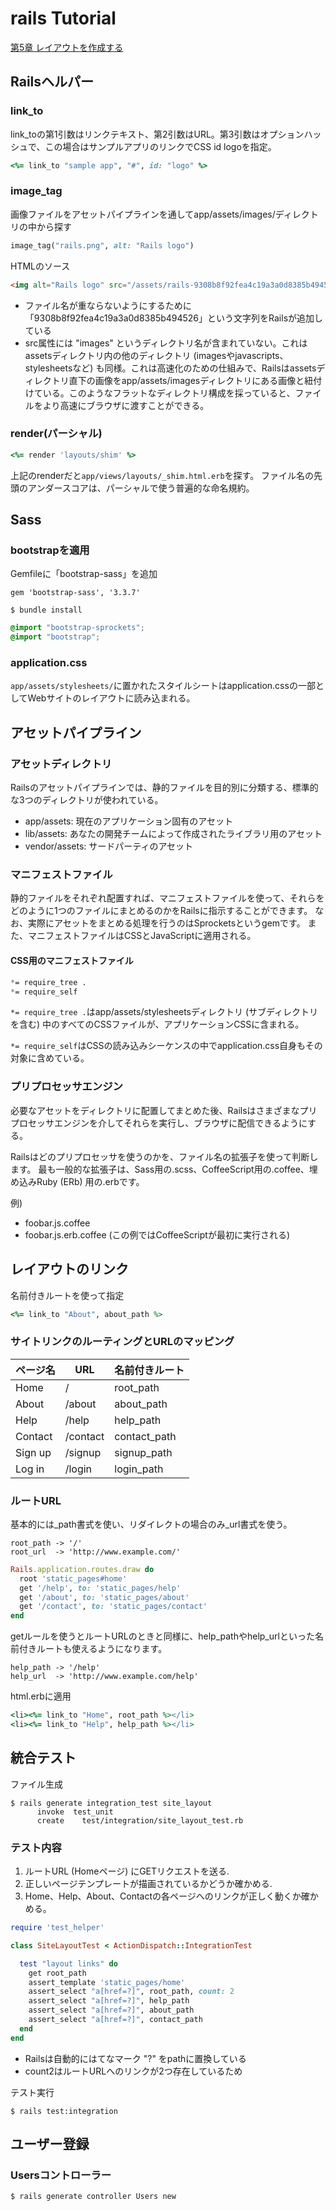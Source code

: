 # rails Tutorial

[第5章 レイアウトを作成する](https://railstutorial.jp/chapters/filling_in_the_layout?version=5.1#cha-filling_in_the_layout)

## Railsヘルパー

### link_to

link_toの第1引数はリンクテキスト、第2引数はURL。第3引数はオプションハッシュで、この場合はサンプルアプリのリンクでCSS id logoを指定。

``` ruby
<%= link_to "sample app", "#", id: "logo" %>
```

### image_tag

画像ファイルをアセットパイプラインを通してapp/assets/images/ディレクトリの中から探す

``` ruby
image_tag("rails.png", alt: "Rails logo")
```

HTMLのソース

``` html
<img alt="Rails logo" src="/assets/rails-9308b8f92fea4c19a3a0d8385b494526.png" />
```

 - ファイル名が重ならないようにするために「9308b8f92fea4c19a3a0d8385b494526」という文字列をRailsが追加している
 - src属性には "images" というディレクトリ名が含まれていない。これはassetsディレクトリ内の他のディレクトリ (imagesやjavascripts、stylesheetsなど) も同様。これは高速化のための仕組みで、Railsはassetsディレクトリ直下の画像をapp/assets/imagesディレクトリにある画像と紐付けている。このようなフラットなディレクトリ構成を採っていると、ファイルをより高速にブラウザに渡すことができる。

### render(パーシャル)

``` ruby
<%= render 'layouts/shim' %>
```

上記のrenderだと```app/views/layouts/_shim.html.erb```を探す。
ファイル名の先頭のアンダースコアは、パーシャルで使う普遍的な命名規約。

## Sass

### bootstrapを適用

Gemfileに「bootstrap-sass」を追加

``` ruby:Gemfile
gem 'bootstrap-sass', '3.3.7'
```

``` terminal
$ bundle install
```

``` css:app/assets/stylesheets/custom.scss
@import "bootstrap-sprockets";
@import "bootstrap";
```

### application.css

```app/assets/stylesheets/```に置かれたスタイルシートはapplication.cssの一部としてWebサイトのレイアウトに読み込まれる。

## アセットパイプライン

### アセットディレクトリ

Railsのアセットパイプラインでは、静的ファイルを目的別に分類する、標準的な3つのディレクトリが使われている。

- app/assets: 現在のアプリケーション固有のアセット
- lib/assets: あなたの開発チームによって作成されたライブラリ用のアセット
- vendor/assets: サードパーティのアセット

### マニフェストファイル

静的ファイルをそれぞれ配置すれば、マニフェストファイルを使って、それらをどのように1つのファイルにまとめるのかをRailsに指示することができます。
なお、実際にアセットをまとめる処理を行うのはSprocketsというgemです。
また、マニフェストファイルはCSSとJavaScriptに適用される。

#### CSS用のマニフェストファイル

```css:app/assets/stylesheets/application.css
*= require_tree .
*= require_self
```

```*= require_tree .```はapp/assets/stylesheetsディレクトリ (サブディレクトリを含む) 中のすべてのCSSファイルが、アプリケーションCSSに含まれる。

```*= require_self```はCSSの読み込みシーケンスの中でapplication.css自身もその対象に含めている。

### プリプロセッサエンジン

必要なアセットをディレクトリに配置してまとめた後、Railsはさまざまなプリプロセッサエンジンを介してそれらを実行し、ブラウザに配信できるようにする。

Railsはどのプリプロセッサを使うのかを、ファイル名の拡張子を使って判断します。
最も一般的な拡張子は、Sass用の.scss、CoffeeScript用の.coffee、埋め込みRuby (ERb) 用の.erbです。

例)

- foobar.js.coffee
- foobar.js.erb.coffee (この例ではCoffeeScriptが最初に実行される)

## レイアウトのリンク

名前付きルートを使って指定

``` ruby
<%= link_to "About", about_path %>
```

### サイトリンクのルーティングとURLのマッピング

| ページ名 | URL | 名前付きルート |
----|----|----
|Home|/|root_path|
|About|/about|about_path|
|Help|/help|help_path|
|Contact|/contact|contact_path|
|Sign up|/signup|signup_path|
|Log in|/login|login_path|

### ルートURL

基本的には_path書式を使い、リダイレクトの場合のみ_url書式を使う。

```
root_path -> '/'
root_url  -> 'http://www.example.com/'
```

```ruby:config/routes.rb
Rails.application.routes.draw do
  root 'static_pages#home'
  get '/help', to: 'static_pages/help'
  get '/about', to: 'static_pages/about'
  get '/contact', to: 'static_pages/contact'
end
```

getルールを使うとルートURLのときと同様に、help_pathやhelp_urlといった名前付きルートも使えるようになります。

```
help_path -> '/help'
help_url  -> 'http://www.example.com/help'
```

html.erbに適用

```ruby
<li><%= link_to "Home", root_path %></li>
<li><%= link_to "Help", help_path %></li>
```

## 統合テスト

ファイル生成

```terminal
$ rails generate integration_test site_layout
      invoke  test_unit
      create    test/integration/site_layout_test.rb
```

### テスト内容

1. ルートURL (Homeページ) にGETリクエストを送る.
2. 正しいページテンプレートが描画されているかどうか確かめる.
3. Home、Help、About、Contactの各ページへのリンクが正しく動くか確かめる。

```ruby:test/integration/site_layout_test.rb
require 'test_helper'

class SiteLayoutTest < ActionDispatch::IntegrationTest

  test "layout links" do
    get root_path
    assert_template 'static_pages/home'
    assert_select "a[href=?]", root_path, count: 2
    assert_select "a[href=?]", help_path
    assert_select "a[href=?]", about_path
    assert_select "a[href=?]", contact_path
  end
end
```

- Railsは自動的にはてなマーク "?" をpathに置換している
- count2はルートURLへのリンクが2つ存在しているため

テスト実行

```terminal
$ rails test:integration
```

## ユーザー登録

### Usersコントローラー

``` terminal
$ rails generate controller Users new
```
